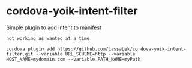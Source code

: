 cordova-yoik-intent-filter
==========================

Simple plugin to add intent to manifest

    not working as wanted at a time

    cordova plugin add https://github.com/LassaLek/cordova-yoik-intent-filter.git --variable URL_SCHEME=http --variable HOST_NAME=mydomain.com --variable PATH_NAME=myPath